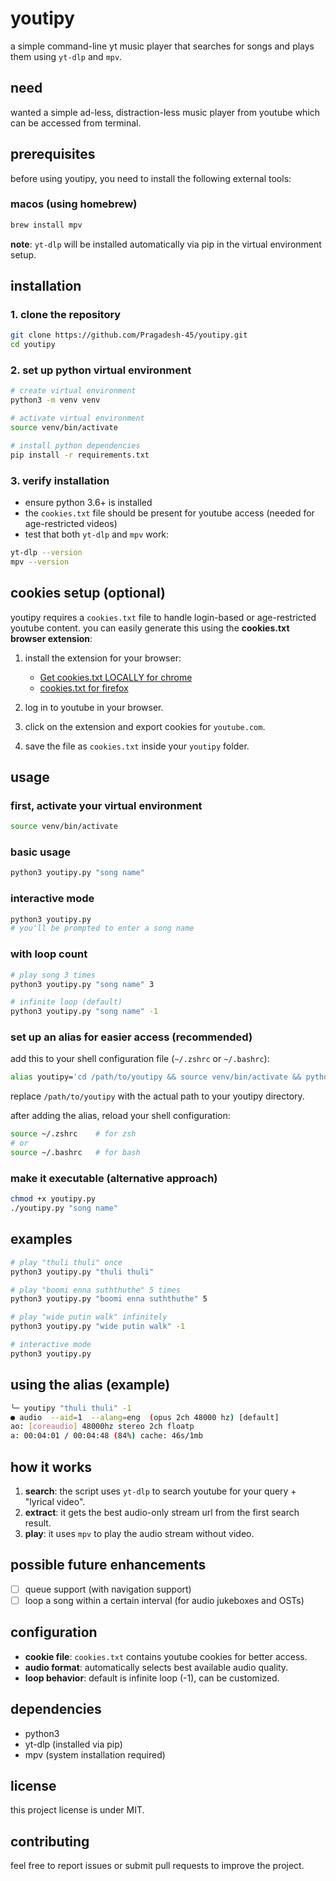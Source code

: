 # youtipy

a simple command-line yt music player that searches for songs and plays them using `yt-dlp` and `mpv`.

## need

wanted a simple ad-less, distraction-less music player from youtube which can be accessed from terminal.

## prerequisites

before using youtipy, you need to install the following external tools:

### macos (using homebrew)

```bash
brew install mpv
```

**note**: `yt-dlp` will be installed automatically via pip in the virtual environment setup.

## installation

### 1. clone the repository

```bash
git clone https://github.com/Pragadesh-45/youtipy.git
cd youtipy
```

### 2. set up python virtual environment

```bash
# create virtual environment
python3 -m venv venv

# activate virtual environment
source venv/bin/activate

# install python dependencies
pip install -r requirements.txt
```

### 3. verify installation

* ensure python 3.6+ is installed
* the `cookies.txt` file should be present for youtube access (needed for age-restricted videos)
* test that both `yt-dlp` and `mpv` work:

```bash
yt-dlp --version
mpv --version
```

## cookies setup (optional)

youtipy requires a `cookies.txt` file to handle login-based or age-restricted youtube content.
you can easily generate this using the **cookies.txt browser extension**:

1. install the extension for your browser:

   * [Get cookies.txt LOCALLY for chrome](https://chromewebstore.google.com/detail/get-cookiestxt-locally/cclelndahbckbenkjhflpdbgdldlbecc)
   * [cookies.txt for firefox](https://addons.mozilla.org/en-US/firefox/addon/cookies-txt/)
2. log in to youtube in your browser.
3. click on the extension and export cookies for `youtube.com`.
4. save the file as `cookies.txt` inside your `youtipy` folder.

## usage

### first, activate your virtual environment

```bash
source venv/bin/activate
```

### basic usage

```bash
python3 youtipy.py "song name"
```

### interactive mode

```bash
python3 youtipy.py
# you'll be prompted to enter a song name
```

### with loop count

```bash
# play song 3 times
python3 youtipy.py "song name" 3

# infinite loop (default)
python3 youtipy.py "song name" -1
```

### set up an alias for easier access (recommended)

add this to your shell configuration file (`~/.zshrc` or `~/.bashrc`):

```bash
alias youtipy='cd /path/to/youtipy && source venv/bin/activate && python3 youtipy.py'
```

replace `/path/to/youtipy` with the actual path to your youtipy directory.

after adding the alias, reload your shell configuration:

```bash
source ~/.zshrc    # for zsh
# or
source ~/.bashrc   # for bash
```

### make it executable (alternative approach)

```bash
chmod +x youtipy.py
./youtipy.py "song name"
```

## examples

```bash
# play "thuli thuli" once
python3 youtipy.py "thuli thuli"

# play "boomi enna suththuthe" 5 times
python3 youtipy.py "boomi enna suththuthe" 5

# play "wide putin walk" infinitely
python3 youtipy.py "wide putin walk" -1

# interactive mode
python3 youtipy.py
```

## using the alias (example)
```bash
╰─ youtipy "thuli thuli" -1                                                             ─╯
● audio  --aid=1  --alang=eng  (opus 2ch 48000 hz) [default]
ao: [coreaudio] 48000hz stereo 2ch floatp
a: 00:04:01 / 00:04:48 (84%) cache: 46s/1mb

```

## how it works

1. **search**: the script uses `yt-dlp` to search youtube for your query + "lyrical video".
2. **extract**: it gets the best audio-only stream url from the first search result.
3. **play**: it uses `mpv` to play the audio stream without video.

## possible future enhancements
- [ ] queue support (with navigation support)
- [ ] loop a song within a certain interval (for audio jukeboxes and OSTs)

## configuration

* **cookie file**: `cookies.txt` contains youtube cookies for better access.
* **audio format**: automatically selects best available audio quality.
* **loop behavior**: default is infinite loop (-1), can be customized.

## dependencies

* python3
* yt-dlp (installed via pip)
* mpv (system installation required)

## license

this project license is under MIT.

## contributing

feel free to report issues or submit pull requests to improve the project.
